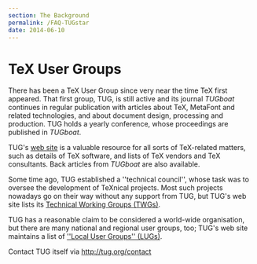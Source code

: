 ```yaml
---
section: The Background
permalink: /FAQ-TUGstar
date: 2014-06-10
---
```


# TeX User Groups

There has been a TeX User Group since very near the time TeX
first appeared.  That first group, TUG, is still active and its
journal _TUGboat_ continues in regular publication
with articles about TeX, MetaFont and related technologies, and about
document design, processing and production.  TUG holds a yearly
conference, whose proceedings are published in _TUGboat_.

TUG's [web site](http://www.tug.org) is a valuable
resource for all sorts of
TeX-related matters, such as details of TeX software, and lists
of TeX vendors and TeX consultants.  Back articles from
_TUGboat_ are also available.

Some time ago, TUG established a ''technical council'', whose
task was to oversee the development of TeXnical projects.  Most
such projects nowadays go on their way without any support from
TUG, but TUG's web site lists its
[Technical Working Groups (TWGs)](http://www.tug.org/twg.html).

TUG has a reasonable claim to be considered a world-wide
organisation, but there are many national and regional user groups,
too; TUG's web site maintains a list of
[''Local User Groups'' (LUGs)](http://www.tug.org/lugs.html).

Contact TUG itself via http://tug.org/contact

